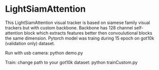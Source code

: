 # LightSiamAttention
This LightSiamAttention visual tracker is based on siamese family visual trackers but with custom backbone. Backbone has 128 channel self-attention block which extracts features better then convoulutional blocks the same dimension. 
Pytorch model was traing during 15 epoch on got10k (validation only) dataset.

Run with usb camera: python demo.py

Train: change path to your got10k dataset: python trainCustom.py
